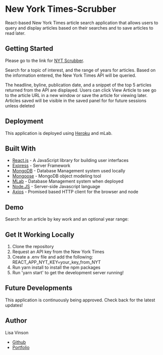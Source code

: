 # New York Times-Scrubber

React-based New York Times article search application that allows users to query and display articles based on their searches and to save articles to read later.

## Getting Started

Please go to the link for [NYT Scrubber](https://nyt-scrubber-app.herokuapp.com/).

Search for a topic of interest, and the range of years for articles. Based on the information entered, the New York Times API will be queried.

The headline, byline, publication date, and a snippet of the top 5 articles returned from the API are displayed. Users can click View Article to see go to the article URL in a new window or save the article for viewing later. Articles saved will be visible in the saved panel for for future sessions unless deleted

## Deployment

This application is deployed using [Heroku](http://www.heroku.com) and mLab.

## Built With

- [React.js](https://reactjs.org/) - A JavaScript library for building user interfaces
- [Express](https://www.npmjs.com/package/express) - Server Framework
- [MongoDB](https://www.mongodb.com/) - Database Management system used locally
- [Mongoose](http://docs.sequelizejs.com/) - MongoDB object modeling tool
- [MLab](https://www.mlab.com/home) - Database Management system when deployed
- [Node.JS](https://nodejs.org/en/) - Server-side Javascript language
- [Axios](https://www.npmjs.com/package/axios) - Promised based HTTP client for the browser and node

## Demo

Search for an article by key work and an optional year range:
[](NYTScrubber.gif)

## Get It Working Locally

1. Clone the repository
2. Request an API key from the New York Times
3. Create a .env file and add the following: REACT_APP_NYT_KEY=your_key_from_NYT
4. Run yarn install to install the npm packages
5. Run 'yarn start' to get the development server running!

## Future Developments

This application is continuously being approved. Check back for the latest updates!

## Author

Lisa Vinson

- [Github](https://github.com/LiVinson)
- [Portfolio](www.LisaVinson.com)
